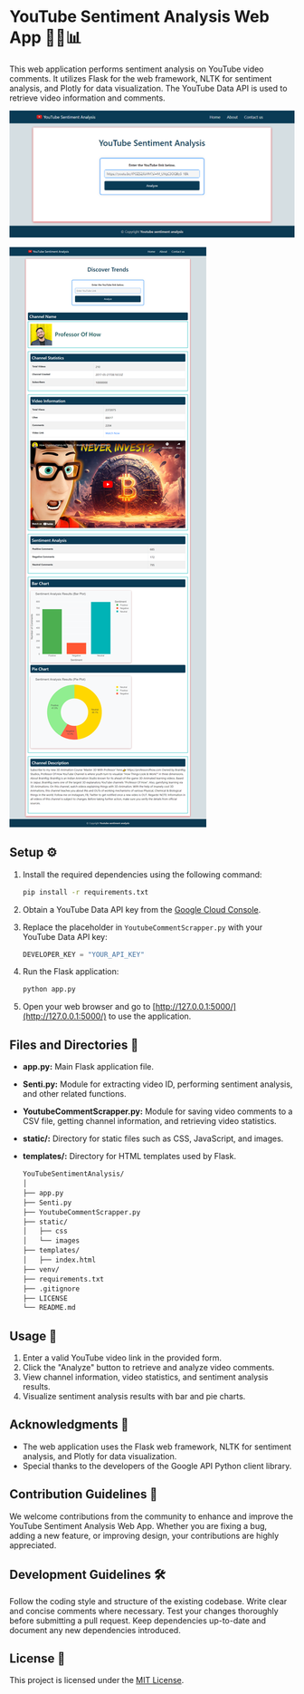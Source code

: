 # YouTube Sentiment Analysis Web App 🎥💬📊

This web application performs sentiment analysis on YouTube video comments. It utilizes Flask for the web framework, NLTK for sentiment analysis, and Plotly for data visualization. The YouTube Data API is used to retrieve video information and comments.

![Alt Text](static/images/frontend.png)

![Alt Text](static/images/web.png)

## Setup ⚙️

1. Install the required dependencies using the following command:

    ```bash
    pip install -r requirements.txt
    ```

2. Obtain a YouTube Data API key from the [Google Cloud Console](https://console.cloud.google.com/).

3. Replace the placeholder in `YoutubeCommentScrapper.py` with your YouTube Data API key:

    ```python
    DEVELOPER_KEY = "YOUR_API_KEY"
    ```

4. Run the Flask application:

    ```bash
    python app.py
    ```

5. Open your web browser and go to [http://127.0.0.1:5000/](http://127.0.0.1:5000/) to use the application.

## Files and Directories 📂

- **app.py:** Main Flask application file.
- **Senti.py:** Module for extracting video ID, performing sentiment analysis, and other related functions.
- **YoutubeCommentScrapper.py:** Module for saving video comments to a CSV file, getting channel information, and retrieving video statistics.
- **static/:** Directory for static files such as CSS, JavaScript, and images.
- **templates/:** Directory for HTML templates used by Flask.

    ```bash
    YouTubeSentimentAnalysis/
    │
    ├── app.py
    ├── Senti.py
    ├── YoutubeCommentScrapper.py
    ├── static/
    │   ├── css
    │   └── images
    ├── templates/
    │   ├── index.html
    ├── venv/
    ├── requirements.txt
    ├── .gitignore
    ├── LICENSE
    └── README.md

    ```

## Usage 🚀

1. Enter a valid YouTube video link in the provided form.
2. Click the "Analyze" button to retrieve and analyze video comments.
3. View channel information, video statistics, and sentiment analysis results.
4. Visualize sentiment analysis results with bar and pie charts.

## Acknowledgments 🙌

- The web application uses the Flask web framework, NLTK for sentiment analysis, and Plotly for data visualization.
- Special thanks to the developers of the Google API Python client library.

## Contribution Guidelines 🤝
We welcome contributions from the community to enhance and improve the YouTube Sentiment Analysis Web App. Whether you are fixing a bug, adding a new feature, or improving design, your contributions are highly appreciated.

## Development Guidelines 🛠️
Follow the coding style and structure of the existing codebase.
Write clear and concise comments where necessary.
Test your changes thoroughly before submitting a pull request.
Keep dependencies up-to-date and document any new dependencies introduced.

## License 📄

This project is licensed under the [MIT License](LICENSE).
